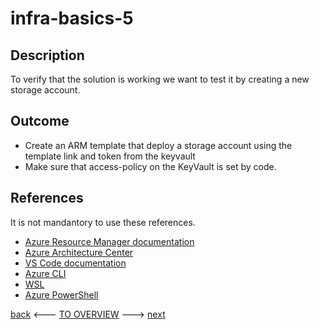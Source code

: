 # infra-basics-5

## Description

To verify that the solution is working we want to test it by creating a new storage account.

## Outcome

- Create an ARM template that deploy a storage account using the template link and token from the keyvault
- Make sure that access-policy on the KeyVault is set by code.

## References

It is not mandantory to use these references.

- [Azure Resource Manager documentation](https://docs.microsoft.com/en-us/azure/azure-resource-manager/)
- [Azure Architecture Center](https://docs.microsoft.com/en-us/azure/architecture/)
- [VS Code documentation](https://code.visualstudio.com/Docs)
- [Azure CLI](https://docs.microsoft.com/en-us/cli/azure/reference-index?view=azure-cli-latest)
- [WSL](https://docs.microsoft.com/en-us/windows/wsl/about)
- [Azure PowerShell](https://docs.microsoft.com/en-us/powershell/azure/?view=azps-6.6.0)

[back](./infra-basics-4.md) <--- [TO OVERVIEW](../Infrastructure.md) ---> [next](./infra-basics-6.md)
